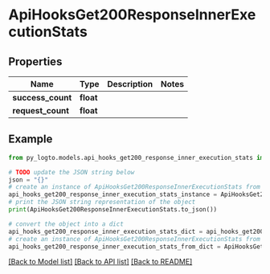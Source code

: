 # ApiHooksGet200ResponseInnerExecutionStats


## Properties

Name | Type | Description | Notes
------------ | ------------- | ------------- | -------------
**success_count** | **float** |  | 
**request_count** | **float** |  | 

## Example

```python
from py_logto.models.api_hooks_get200_response_inner_execution_stats import ApiHooksGet200ResponseInnerExecutionStats

# TODO update the JSON string below
json = "{}"
# create an instance of ApiHooksGet200ResponseInnerExecutionStats from a JSON string
api_hooks_get200_response_inner_execution_stats_instance = ApiHooksGet200ResponseInnerExecutionStats.from_json(json)
# print the JSON string representation of the object
print(ApiHooksGet200ResponseInnerExecutionStats.to_json())

# convert the object into a dict
api_hooks_get200_response_inner_execution_stats_dict = api_hooks_get200_response_inner_execution_stats_instance.to_dict()
# create an instance of ApiHooksGet200ResponseInnerExecutionStats from a dict
api_hooks_get200_response_inner_execution_stats_from_dict = ApiHooksGet200ResponseInnerExecutionStats.from_dict(api_hooks_get200_response_inner_execution_stats_dict)
```
[[Back to Model list]](../README.md#documentation-for-models) [[Back to API list]](../README.md#documentation-for-api-endpoints) [[Back to README]](../README.md)



